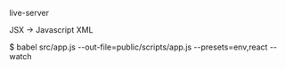 live-server

JSX -> Javascript XML


$ babel src/app.js --out-file=public/scripts/app.js --presets=env,react --watch
